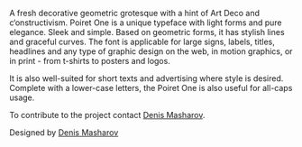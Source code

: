 A fresh decorative geometric grotesque with a hint of Art Deco and c‘onstructivism. Poiret One is a unique typeface with light forms and pure elegance. Sleek and simple. Based on geometric forms, it has stylish lines and graceful curves. The font is applicable for large signs, labels, titles, headlines and any type of graphic design on the web, in motion graphics, or in print - from t-shirts to posters and logos.

It is also well-suited for short texts and advertising where style is desired. Complete with a lower-case letters, the Poiret One is also useful for all-caps usage.

To contribute to the project contact [Denis Masharov](mailto:denis.masharov@gmail.com).

Designed by [Denis Masharov](https://fonts.google.com/specimen/Poiret+One)

